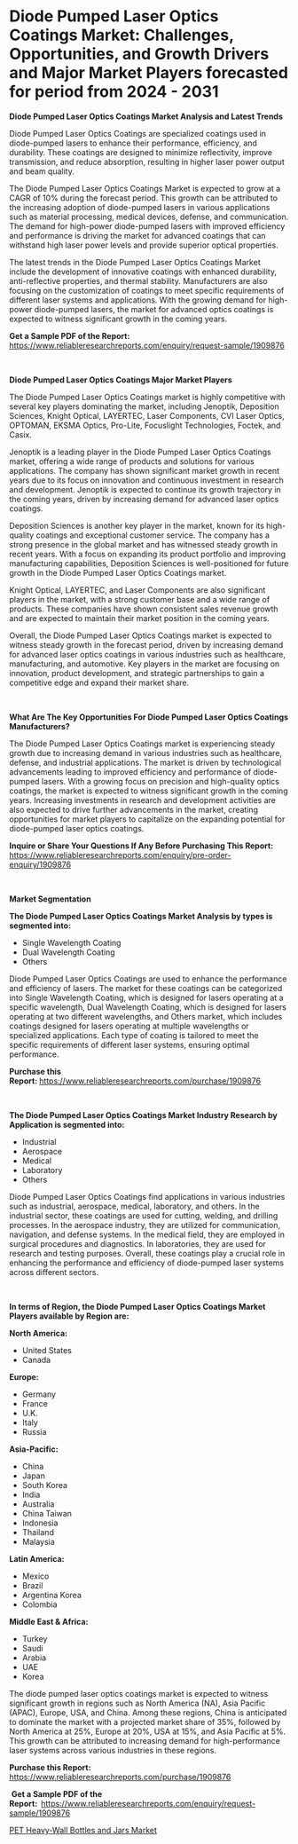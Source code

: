 <p><h1>Diode Pumped Laser Optics Coatings Market: Challenges, Opportunities, and Growth Drivers and Major Market Players forecasted for period from 2024 - 2031</h1></p><p><strong>Diode Pumped Laser Optics Coatings Market Analysis and Latest Trends</strong></p>
<p><p>Diode Pumped Laser Optics Coatings are specialized coatings used in diode-pumped lasers to enhance their performance, efficiency, and durability. These coatings are designed to minimize reflectivity, improve transmission, and reduce absorption, resulting in higher laser power output and beam quality.</p><p>The Diode Pumped Laser Optics Coatings Market is expected to grow at a CAGR of 10% during the forecast period. This growth can be attributed to the increasing adoption of diode-pumped lasers in various applications such as material processing, medical devices, defense, and communication. The demand for high-power diode-pumped lasers with improved efficiency and performance is driving the market for advanced coatings that can withstand high laser power levels and provide superior optical properties.</p><p>The latest trends in the Diode Pumped Laser Optics Coatings Market include the development of innovative coatings with enhanced durability, anti-reflective properties, and thermal stability. Manufacturers are also focusing on the customization of coatings to meet specific requirements of different laser systems and applications. With the growing demand for high-power diode-pumped lasers, the market for advanced optics coatings is expected to witness significant growth in the coming years.</p></p>
<p><strong>Get a Sample PDF of the Report:&nbsp;</strong> <a href="https://www.reliableresearchreports.com/enquiry/request-sample/1909876">https://www.reliableresearchreports.com/enquiry/request-sample/1909876</a></p>
<p>&nbsp;</p>
<p><strong>Diode Pumped Laser Optics Coatings Major Market Players</strong></p>
<p><p>The Diode Pumped Laser Optics Coatings market is highly competitive with several key players dominating the market, including Jenoptik, Deposition Sciences, Knight Optical, LAYERTEC, Laser Components, CVI Laser Optics, OPTOMAN, EKSMA Optics, Pro-Lite, Focuslight Technologies, Foctek, and Casix.</p><p>Jenoptik is a leading player in the Diode Pumped Laser Optics Coatings market, offering a wide range of products and solutions for various applications. The company has shown significant market growth in recent years due to its focus on innovation and continuous investment in research and development. Jenoptik is expected to continue its growth trajectory in the coming years, driven by increasing demand for advanced laser optics coatings.</p><p>Deposition Sciences is another key player in the market, known for its high-quality coatings and exceptional customer service. The company has a strong presence in the global market and has witnessed steady growth in recent years. With a focus on expanding its product portfolio and improving manufacturing capabilities, Deposition Sciences is well-positioned for future growth in the Diode Pumped Laser Optics Coatings market.</p><p>Knight Optical, LAYERTEC, and Laser Components are also significant players in the market, with a strong customer base and a wide range of products. These companies have shown consistent sales revenue growth and are expected to maintain their market position in the coming years.</p><p>Overall, the Diode Pumped Laser Optics Coatings market is expected to witness steady growth in the forecast period, driven by increasing demand for advanced laser optics coatings in various industries such as healthcare, manufacturing, and automotive. Key players in the market are focusing on innovation, product development, and strategic partnerships to gain a competitive edge and expand their market share.</p></p>
<p>&nbsp;</p>
<p><strong>What Are The Key Opportunities For Diode Pumped Laser Optics Coatings Manufacturers?</strong></p>
<p><p>The Diode Pumped Laser Optics Coatings market is experiencing steady growth due to increasing demand in various industries such as healthcare, defense, and industrial applications. The market is driven by technological advancements leading to improved efficiency and performance of diode-pumped lasers. With a growing focus on precision and high-quality optics coatings, the market is expected to witness significant growth in the coming years. Increasing investments in research and development activities are also expected to drive further advancements in the market, creating opportunities for market players to capitalize on the expanding potential for diode-pumped laser optics coatings.</p></p>
<p><strong>Inquire or Share Your Questions If Any Before Purchasing This Report:</strong> <a href="https://www.reliableresearchreports.com/enquiry/pre-order-enquiry/1909876">https://www.reliableresearchreports.com/enquiry/pre-order-enquiry/1909876</a></p>
<p>&nbsp;</p>
<p><strong>Market Segmentation</strong></p>
<p><strong>The Diode Pumped Laser Optics Coatings Market Analysis by types is segmented into:</strong></p>
<p><ul><li>Single Wavelength Coating</li><li>Dual Wavelength Coating</li><li>Others</li></ul></p>
<p><p>Diode Pumped Laser Optics Coatings are used to enhance the performance and efficiency of lasers. The market for these coatings can be categorized into Single Wavelength Coating, which is designed for lasers operating at a specific wavelength, Dual Wavelength Coating, which is designed for lasers operating at two different wavelengths, and Others market, which includes coatings designed for lasers operating at multiple wavelengths or specialized applications. Each type of coating is tailored to meet the specific requirements of different laser systems, ensuring optimal performance.</p></p>
<p><strong>Purchase this Report:&nbsp;</strong><a href="https://www.reliableresearchreports.com/purchase/1909876">https://www.reliableresearchreports.com/purchase/1909876</a></p>
<p>&nbsp;</p>
<p><strong>The Diode Pumped Laser Optics Coatings Market Industry Research by Application is segmented into:</strong></p>
<p><ul><li>Industrial</li><li>Aerospace</li><li>Medical</li><li>Laboratory</li><li>Others</li></ul></p>
<p><p>Diode Pumped Laser Optics Coatings find applications in various industries such as industrial, aerospace, medical, laboratory, and others. In the industrial sector, these coatings are used for cutting, welding, and drilling processes. In the aerospace industry, they are utilized for communication, navigation, and defense systems. In the medical field, they are employed in surgical procedures and diagnostics. In laboratories, they are used for research and testing purposes. Overall, these coatings play a crucial role in enhancing the performance and efficiency of diode-pumped laser systems across different sectors.</p></p>
<p>&nbsp;</p>
<p><strong>In terms of Region, the Diode Pumped Laser Optics Coatings Market Players available by Region are:</strong></p>
<p>
    <p> <strong> North America: </strong>
        <ul>
            <li>United States</li>
            <li>Canada</li>
        </ul>
        </p> 
    <p> <strong> Europe: </strong>
        <ul>
            <li>Germany</li>
            <li>France</li>
            <li>U.K.</li>
            <li>Italy</li>
            <li>Russia</li>
        </ul>
        </p> 
    <p> <strong> Asia-Pacific: </strong>
        <ul>
            <li>China</li>
            <li>Japan</li>
            <li>South Korea</li>
            <li>India</li>
            <li>Australia</li>
            <li>China Taiwan</li>
            <li>Indonesia</li>
            <li>Thailand</li>
            <li>Malaysia</li>
        </ul>
        </p> 
    <p> <strong> Latin America: </strong>
        <ul>
            <li>Mexico</li>
            <li>Brazil</li>
            <li>Argentina Korea</li>
            <li>Colombia</li>
        </ul>
        </p> 
    <p> <strong> Middle East & Africa: </strong>
        <ul>
            <li>Turkey</li>
            <li>Saudi</li>
            <li>Arabia</li>
            <li>UAE</li>
            <li>Korea</li>
        </ul>
    </p>
    </p>
<p><p>The diode pumped laser optics coatings market is expected to witness significant growth in regions such as North America (NA), Asia Pacific (APAC), Europe, USA, and China. Among these regions, China is anticipated to dominate the market with a projected market share of 35%, followed by North America at 25%, Europe at 20%, USA at 15%, and Asia Pacific at 5%. This growth can be attributed to increasing demand for high-performance laser systems across various industries in these regions.</p></p>
<p><strong>Purchase this Report: </strong><a href="https://www.reliableresearchreports.com/purchase/1909876">https://www.reliableresearchreports.com/purchase/1909876</a></p>
<p>&nbsp;<strong>Get a Sample PDF of the Report:&nbsp;&nbsp;</strong><a href="https://www.reliableresearchreports.com/enquiry/request-sample/1909876">https://www.reliableresearchreports.com/enquiry/request-sample/1909876</a></p>
<p><strong></strong></p>
<p><p><a href="https://invited-way-688.notion.site/PET-Heavy-Wall-Bottles-and-Jars-Market-Offer-Valuable-Insights-into-Market-Size-Market-Share-Marke-ca0ddcb02bd5498fa03cfc0eb80aa52c">PET Heavy-Wall Bottles and Jars Market</a></p></p>